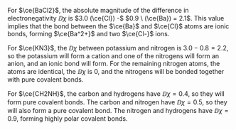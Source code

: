 For $\ce{BaCl2}$, the absolute magnitude of the difference in electronegativity $\DD\chi$ is $3.0 (\ce{Cl}) -$ $0.9 \ (\ce{Ba}) = 2.1$. This value implies that the bond between the $\ce{Ba}$ and $\ce{Cl}$ atoms are ionic bonds, forming $\ce{Ba^2+}$ and two $\ce{Cl-}$ ions. 


For $\ce{KN3}$, the $\DD\chi$ between potassium and nitrogen is $3.0-0.8 = 2.2$, so the potassium will form a cation and one of the nitrogens will form an anion, and an ionic bond will form. For the remaining nitrogen atoms, the atoms are identical, the $\DD\chi$ is $0$, and the nitrogens will be bonded together with pure covalent bonds.


For $\ce{CH2NH}$, the carbon and hydrogens have $\DD \chi = 0.4$, so they will form pure covalent bonds. The carbon and nitrogen have $\DD \chi=0.5$, so they will also form a pure covalent bond.  The nitrogen and hydrogens have $\DD \chi=0.9$, forming highly polar covalent bonds.